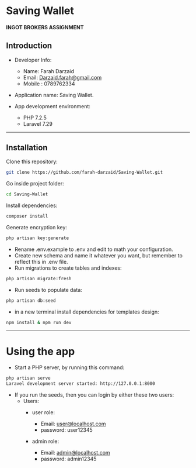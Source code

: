 # Saving Wallet
#### INGOT BROKERS ASSIGNMENT

## Introduction

* Developer Info:
  * Name: Farah Darzaid
  * Email: Darzaid.farah@gmail.com
  * Mobile : 0789762334
    
* Application name: Saving Wallet.
* App development environment:
    * PHP 7.2.5
    * Laravel 7.29
---
## Installation
Clone this repository:
```sh
git clone https://github.com/farah-darzaid/Saving-Wallet.git
```

Go inside project folder:
```sh
cd Saving-Wallet
```

Install dependencies:
```sh
composer install
```

Generate encryption key:
```sh
php artisan key:generate
```

* Rename .env.example to .env and edit to math your configuration.
* Create new schema and name it whatever you want, but remember to reflect this in .env file.
* Run migrations to create tables and indexes:
```sh
php artisan migrate:fresh
```
* Run seeds to populate data:
 ```sh
 php artisan db:seed
 ```
* in a new terminal install dependencies for templates design:
```sh
npm install & npm run dev
```
---

# Using the app
* Start a PHP server, by running this command:
```sh
php artisan serve
Laravel development server started: http://127.0.0.1:8000
 ```
 
 * If you run the seeds, then you can login by either these two users: 
    * Users:
        * user role:
            * Email: user@localhost.com
            * password: user12345 
            
        * admin role:
            * Email: admin@localhost.com
            * password: admin12345

